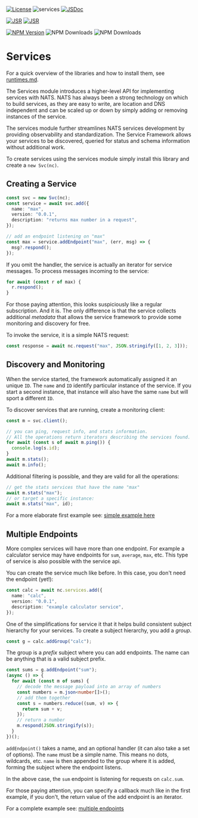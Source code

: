 [![License](https://img.shields.io/badge/Licence-Apache%202.0-blue.svg)](./LICENSE)
![services](https://github.com/nats-io/nats.js/actions/workflows/test.yml/badge.svg)
[![JSDoc](https://img.shields.io/badge/JSDoc-reference-blue)](https://nats-io.github.io/nats.js/services/index.html)

[![JSR](https://jsr.io/badges/@nats-io/services)](https://jsr.io/@nats-io/services)
[![JSR](https://jsr.io/badges/@nats-io/services/score)](https://jsr.io/@nats-io/services)

[![NPM Version](https://img.shields.io/npm/v/%40nats-io%2Fservices)](https://www.npmjs.com/package/@nats-io/services)
![NPM Downloads](https://img.shields.io/npm/dt/%40nats-io%2Fservices)
![NPM Downloads](https://img.shields.io/npm/dm/%40nats-io%2Fservices)

# Services

For a quick overview of the libraries and how to install them, see
[runtimes.md](../runtimes.md).

The Services module introduces a higher-level API for implementing services with
NATS. NATS has always been a strong technology on which to build services, as
they are easy to write, are location and DNS independent and can be scaled up or
down by simply adding or removing instances of the service.

The services module further streamlines NATS services development by providing
observability and standardization. The Service Framework allows your services to
be discovered, queried for status and schema information without additional
work.

To create services using the services module simply install this library and
create a `new Svc(nc)`.

## Creating a Service

```typescript
const svc = new Svc(nc);
const service = await svc.add({
  name: "max",
  version: "0.0.1",
  description: "returns max number in a request",
});

// add an endpoint listening on "max"
const max = service.addEndpoint("max", (err, msg) => {
  msg?.respond();
});
```

If you omit the handler, the service is actually an iterator for service
messages. To process messages incoming to the service:

```typescript
for await (const r of max) {
  r.respond();
}
```

For those paying attention, this looks suspiciously like a regular subscription.
And it is. The only difference is that the service collects additional
_metadata_ that allows the service framework to provide some monitoring and
discovery for free.

To invoke the service, it is a simple NATS request:

```typescript
const response = await nc.request("max", JSON.stringify([1, 2, 3]));
```

## Discovery and Monitoring

When the service started, the framework automatically assigned it an unique
`ID`. The `name` and `ID` identify particular instance of the service. If you
start a second instance, that instance will also have the same `name` but will
sport a different `ID`.

To discover services that are running, create a monitoring client:

```typescript
const m = svc.client();

// you can ping, request info, and stats information.
// All the operations return iterators describing the services found.
for await (const s of await m.ping()) {
  console.log(s.id);
}
await m.stats();
await m.info();
```

Additional filtering is possible, and they are valid for all the operations:

```typescript
// get the stats services that have the name "max"
await m.stats("max");
// or target a specific instance:
await m.stats("max", id);
```

For a more elaborate first example see:
[simple example here](examples/01_services.ts)

## Multiple Endpoints

More complex services will have more than one endpoint. For example a calculator
service may have endpoints for `sum`, `average`, `max`, etc. This type of
service is also possible with the service api.

You can create the service much like before. In this case, you don't need the
endpoint (yet!):

```typescript
const calc = await nc.services.add({
  name: "calc",
  version: "0.0.1",
  description: "example calculator service",
});
```

One of the simplifications for service it that it helps build consistent subject
hierarchy for your services. To create a subject hierarchy, you add a _group_.

```typescript
const g = calc.addGroup("calc");
```

The group is a _prefix_ subject where you can add endpoints. The name can be
anything that is a valid subject prefix.

```typescript
const sums = g.addEndpoint("sum");
(async () => {
  for await (const m of sums) {
    // decode the message payload into an array of numbers
    const numbers = m.json<number[]>();
    // add them together
    const s = numbers.reduce((sum, v) => {
      return sum + v;
    });
    // return a number
    m.respond(JSON.stringify(s));
  }
})();
```

`addEndpoint()` takes a name, and an optional handler (it can also take a set of
options). The `name` must be a simple name. This means no dots, wildcards, etc.
`name` is then appended to the group where it is added, forming the subject
where the endpoint listens.

In the above case, the `sum` endpoint is listening for requests on `calc.sum`.

For those paying attention, you can specify a callback much like in the first
example, if you don't, the return value of the add endpoint is an iterator.

For a complete example see:
[multiple endpoints](examples/02_multiple_endpoints.ts)
